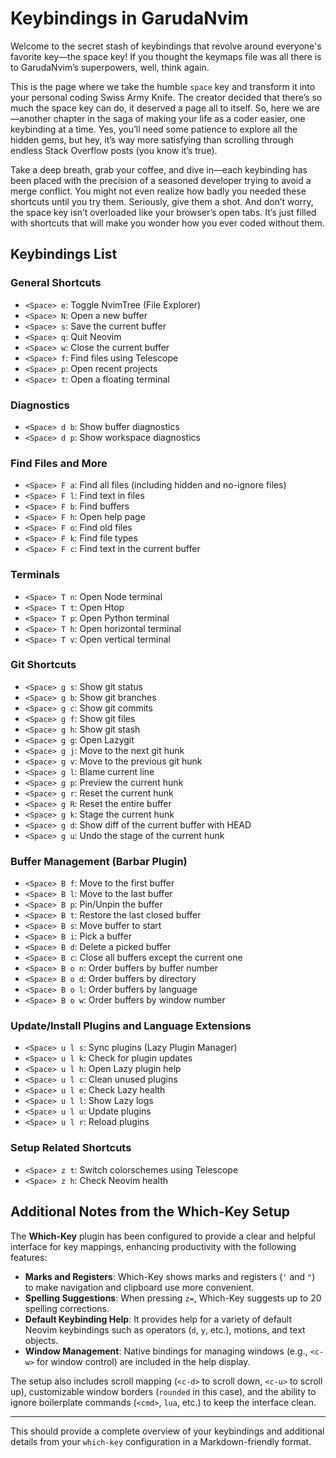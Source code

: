 # **Keybindings in GarudaNvim**

Welcome to the secret stash of keybindings that revolve around everyone's favorite key—the space key! If you thought the keymaps file was all there is to GarudaNvim’s superpowers, well, think again.

This is the page where we take the humble `space` key and transform it into your personal coding Swiss Army Knife. The creator decided that there’s so much the space key can do, it deserved a page all to itself. So, here we are—another chapter in the saga of making your life as a coder easier, one keybinding at a time. Yes, you’ll need some patience to explore all the hidden gems, but hey, it’s way more satisfying than scrolling through endless Stack Overflow posts (you know it’s true).  

Take a deep breath, grab your coffee, and dive in—each keybinding has been placed with the precision of a seasoned developer trying to avoid a merge conflict. You might not even realize how badly you needed these shortcuts until you try them. Seriously, give them a shot. And don’t worry, the space key isn’t overloaded like your browser’s open tabs. It’s just filled with shortcuts that will make you wonder how you ever coded without them.

## Keybindings List

### General Shortcuts
- `<Space> e`: Toggle NvimTree (File Explorer)
- `<Space> N`: Open a new buffer
- `<Space> s`: Save the current buffer
- `<Space> q`: Quit Neovim
- `<Space> w`: Close the current buffer
- `<Space> f`: Find files using Telescope
- `<Space> p`: Open recent projects
- `<Space> t`: Open a floating terminal

### Diagnostics
- `<Space> d b`: Show buffer diagnostics
- `<Space> d p`: Show workspace diagnostics

### Find Files and More
- `<Space> F a`: Find all files (including hidden and no-ignore files)
- `<Space> F l`: Find text in files
- `<Space> F b`: Find buffers
- `<Space> F h`: Open help page
- `<Space> F o`: Find old files
- `<Space> F k`: Find file types
- `<Space> F c`: Find text in the current buffer

### Terminals
- `<Space> T n`: Open Node terminal
- `<Space> T t`: Open Htop
- `<Space> T p`: Open Python terminal
- `<Space> T h`: Open horizontal terminal
- `<Space> T v`: Open vertical terminal

### Git Shortcuts
- `<Space> g s`: Show git status
- `<Space> g b`: Show git branches
- `<Space> g c`: Show git commits
- `<Space> g f`: Show git files
- `<Space> g h`: Show git stash
- `<Space> g g`: Open Lazygit
- `<Space> g j`: Move to the next git hunk
- `<Space> g v`: Move to the previous git hunk
- `<Space> g l`: Blame current line
- `<Space> g p`: Preview the current hunk
- `<Space> g r`: Reset the current hunk
- `<Space> g R`: Reset the entire buffer
- `<Space> g k`: Stage the current hunk
- `<Space> g d`: Show diff of the current buffer with HEAD
- `<Space> g u`: Undo the stage of the current hunk

### Buffer Management (Barbar Plugin)
- `<Space> B f`: Move to the first buffer
- `<Space> B l`: Move to the last buffer
- `<Space> B p`: Pin/Unpin the buffer
- `<Space> B t`: Restore the last closed buffer
- `<Space> B s`: Move buffer to start
- `<Space> B i`: Pick a buffer
- `<Space> B d`: Delete a picked buffer
- `<Space> B c`: Close all buffers except the current one
- `<Space> B o n`: Order buffers by buffer number
- `<Space> B o d`: Order buffers by directory
- `<Space> B o l`: Order buffers by language
- `<Space> B o w`: Order buffers by window number

### Update/Install Plugins and Language Extensions
- `<Space> u l s`: Sync plugins (Lazy Plugin Manager)
- `<Space> u l k`: Check for plugin updates
- `<Space> u l h`: Open Lazy plugin help
- `<Space> u l c`: Clean unused plugins
- `<Space> u l e`: Check Lazy health
- `<Space> u l l`: Show Lazy logs
- `<Space> u l u`: Update plugins
- `<Space> u l r`: Reload plugins

### Setup Related Shortcuts
- `<Space> z t`: Switch colorschemes using Telescope
- `<Space> z h`: Check Neovim health

## Additional Notes from the Which-Key Setup

The **Which-Key** plugin has been configured to provide a clear and helpful interface for key mappings, enhancing productivity with the following features:

- **Marks and Registers**: Which-Key shows marks and registers (`'` and `"`) to make navigation and clipboard use more convenient.
- **Spelling Suggestions**: When pressing `z=`, Which-Key suggests up to 20 spelling corrections.
- **Default Keybinding Help**: It provides help for a variety of default Neovim keybindings such as operators (`d`, `y`, etc.), motions, and text objects.
- **Window Management**: Native bindings for managing windows (e.g., `<c-w>` for window control) are included in the help display.

The setup also includes scroll mapping (`<c-d>` to scroll down, `<c-u>` to scroll up), customizable window borders (`rounded` in this case), and the ability to ignore boilerplate commands (`<cmd>`, `lua`, etc.) to keep the interface clean.

---

This should provide a complete overview of your keybindings and additional details from your `which-key` configuration in a Markdown-friendly format.
